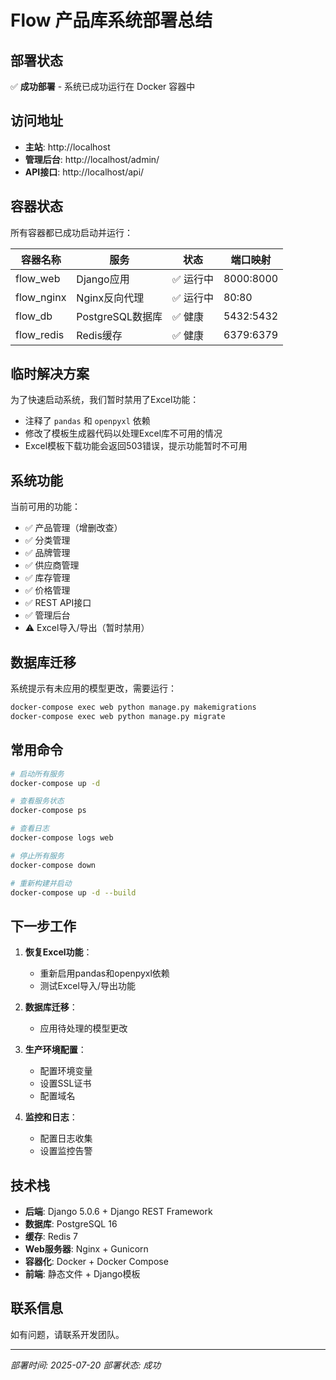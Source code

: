 # Flow 产品库系统部署总结

## 部署状态
✅ **成功部署** - 系统已成功运行在 Docker 容器中

## 访问地址
- **主站**: http://localhost
- **管理后台**: http://localhost/admin/
- **API接口**: http://localhost/api/

## 容器状态
所有容器都已成功启动并运行：

| 容器名称 | 服务 | 状态 | 端口映射 |
|---------|------|------|----------|
| flow_web | Django应用 | ✅ 运行中 | 8000:8000 |
| flow_nginx | Nginx反向代理 | ✅ 运行中 | 80:80 |
| flow_db | PostgreSQL数据库 | ✅ 健康 | 5432:5432 |
| flow_redis | Redis缓存 | ✅ 健康 | 6379:6379 |

## 临时解决方案
为了快速启动系统，我们暂时禁用了Excel功能：
- 注释了 `pandas` 和 `openpyxl` 依赖
- 修改了模板生成器代码以处理Excel库不可用的情况
- Excel模板下载功能会返回503错误，提示功能暂时不可用

## 系统功能
当前可用的功能：
- ✅ 产品管理（增删改查）
- ✅ 分类管理
- ✅ 品牌管理
- ✅ 供应商管理
- ✅ 库存管理
- ✅ 价格管理
- ✅ REST API接口
- ✅ 管理后台
- ⚠️ Excel导入/导出（暂时禁用）

## 数据库迁移
系统提示有未应用的模型更改，需要运行：
```bash
docker-compose exec web python manage.py makemigrations
docker-compose exec web python manage.py migrate
```

## 常用命令
```bash
# 启动所有服务
docker-compose up -d

# 查看服务状态
docker-compose ps

# 查看日志
docker-compose logs web

# 停止所有服务
docker-compose down

# 重新构建并启动
docker-compose up -d --build
```

## 下一步工作
1. **恢复Excel功能**：
   - 重新启用pandas和openpyxl依赖
   - 测试Excel导入/导出功能

2. **数据库迁移**：
   - 应用待处理的模型更改

3. **生产环境配置**：
   - 配置环境变量
   - 设置SSL证书
   - 配置域名

4. **监控和日志**：
   - 配置日志收集
   - 设置监控告警

## 技术栈
- **后端**: Django 5.0.6 + Django REST Framework
- **数据库**: PostgreSQL 16
- **缓存**: Redis 7
- **Web服务器**: Nginx + Gunicorn
- **容器化**: Docker + Docker Compose
- **前端**: 静态文件 + Django模板

## 联系信息
如有问题，请联系开发团队。

---
*部署时间: 2025-07-20*
*部署状态: 成功*
